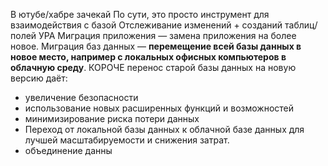 В ютубе/хабре зачекай
По сути, это просто инструмент для взаимодействия с базой 
Отслеживание изменений + созданий таблиц/полей
УРА
Миграция приложения — замена приложения на более новое. Миграция баз данных — **перемещение всей базы данных в новое место, например с локальных офисных компьютеров в облачную среду**.
КОРОЧЕ
перенос старой базы данных на новую версию даёт:
- увеличение безопасности
- использование новых расширенных функций и возможностей
- минимизирование риска потери данных
- Переход от локальной базы данных к облачной базе данных для лучшей масштабируемости и снижения затрат.
- объединение данны